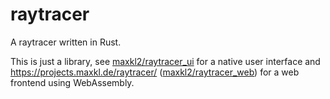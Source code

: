 
# raytracer

A raytracer written in Rust.

This is just a library, see [maxkl2/raytracer_ui](https://gitlab.com/maxkl2/raytracer_ui) for a native user interface and https://projects.maxkl.de/raytracer/ ([maxkl2/raytracer_web](https://gitlab.com/maxkl2/raytracer_web)) for a web frontend using WebAssembly.
